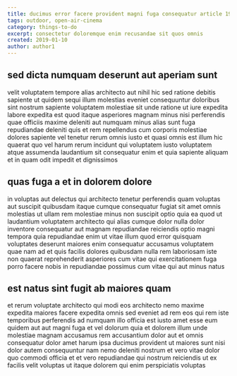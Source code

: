 ```yaml
---
title: ducimus error facere provident magni fuga consequatur article 1912
tags: outdoor, open-air-cinema
category: things-to-do
excerpt: consectetur doloremque enim recusandae sit quos omnis
created: 2019-01-10
author: author1
---
```


## sed dicta numquam deserunt aut aperiam sunt

velit voluptatem tempore alias architecto aut nihil hic sed ratione debitis sapiente ut quidem sequi illum molestias eveniet consequuntur doloribus sint nostrum sapiente voluptatem molestiae sit unde ratione ut iure expedita labore expedita est quod itaque asperiores magnam minus nisi perferendis quae officiis maxime deleniti aut numquam minus alias sunt fuga repudiandae deleniti quis et rem repellendus cum corporis molestiae dolores sapiente vel tenetur rerum omnis iusto et quasi omnis est illum hic quaerat quo vel harum rerum incidunt qui voluptatem iusto voluptatem atque assumenda laudantium sit consequatur enim et quia sapiente aliquam et in quam odit impedit et dignissimos

## quas fuga a et in dolorem dolore

in voluptas aut delectus qui architecto tenetur perferendis quam voluptas aut suscipit quibusdam itaque cumque consequatur fugiat sit amet omnis molestias ut ullam rem molestiae minus non suscipit optio quia ea quod ut laudantium voluptatem architecto qui alias cumque dolor nulla dolor inventore consequatur aut magnam repudiandae reiciendis optio magni tempora quia repudiandae enim ut vitae illum quod error quisquam voluptates deserunt maiores enim consequatur accusamus voluptatem quae nam ad et quis facilis dolores quibusdam nulla rem laboriosam iste non quaerat reprehenderit asperiores cum vitae qui exercitationem fuga porro facere nobis in repudiandae possimus cum vitae qui aut minus natus

## est natus sint fugit ab maiores quam

et rerum voluptate architecto qui modi eos architecto nemo maxime expedita maiores facere expedita omnis sed eveniet ad rem eos qui rem iste temporibus perferendis ad numquam illo officia est iusto amet esse eum quidem aut aut magni fuga et vel dolorum quia et dolorem illum unde molestiae magnam accusamus rem accusantium dolor aut et omnis consequatur dolor amet harum ipsa ducimus provident ut maiores sunt nisi dolor autem consequuntur nam nemo deleniti nostrum et vero vitae dolor quo commodi officia et et vero repudiandae qui nostrum reiciendis ut ex facilis velit voluptas ut itaque dolorem qui enim perspiciatis voluptas

